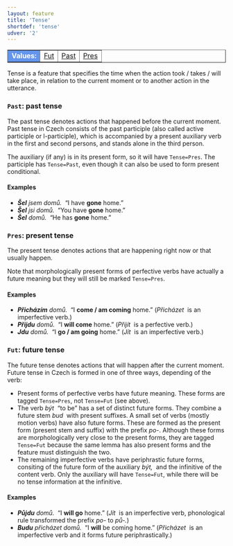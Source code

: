```yaml
---
layout: feature
title: 'Tense'
shortdef: 'tense'
udver: '2'
---
```


<table class="typeindex" border="1">
<tr>
  <td style="background-color:cornflowerblue;color:white"><strong>Values:</strong> </td>
  <td><a href="#Fut">Fut</a></td>
  <td><a href="#Past">Past</a></td>
  <td><a href="#Pres">Pres</a></td>
</tr>
</table>

Tense is a feature that specifies the time when the action took /
takes / will take place, in relation to the current moment or to
another action in the utterance.

### <a name="Past">`Past`</a>: past tense

The past tense denotes actions that happened before the current
moment. Past tense in Czech consists of the past participle
(also called active participle or l-participle),
which is accompanied by a present auxiliary verb in the first and second persons,
and stands alone in the third person.

The auxiliary (if any) is in its present form, so it will have `Tense=Pres`.
The participle has `Tense=Past`, even though it can also be used to form present conditional.

#### Examples

* _<b>Šel</b> jsem domů.&nbsp;_ “I have <b>gone</b> home.”
* _<b>Šel</b> jsi domů.&nbsp;_ “You have <b>gone</b> home.”
* _<b>Šel</b> domů.&nbsp;_ “He has <b>gone</b> home.”

### <a name="Pres">`Pres`</a>: present tense

The present tense denotes actions that are happening right now or that
usually happen.

Note that morphologically present forms of perfective verbs have actually a future meaning
but they will still be marked `Tense=Pres`.

#### Examples

* _<b>Přicházím</b> domů.&nbsp;_ “I <b>come / am coming</b> home.” (_Přicházet&nbsp;_ is an imperfective verb.)
* _<b>Přijdu</b> domů.&nbsp;_ “I <b>will come</b> home.” (_Přijít&nbsp;_ is a perfective verb.)
* _<b>Jdu</b> domů.&nbsp;_ “I <b>go / am going</b> home.” (_Jít&nbsp;_ is an imperfective verb.)

### <a name="Fut">`Fut`</a>: future tense

The future tense denotes actions that will happen after the current
moment. Future tense in Czech is formed in one of three ways, depending of the verb:

* Present forms of perfective verbs have future meaning. These forms are tagged `Tense=Pres`, not `Tense=Fut` (see above).
* The verb _být&nbsp;_ “to be” has a set of distinct future forms. They combine a future stem _bud&nbsp;_ with present suffixes.
  A small set of verbs (mostly motion verbs) have also future forms. These are formed as the present form (present stem and suffix)
  with the prefix _po-_.
  Although these forms are morphologically very close to the present forms, they are tagged `Tense=Fut`
  because the same lemma has also present forms and the feature must distinguish the two.
* The remaining imperfective verbs have periphrastic future forms, consiting of the future form of the auxiliary _být,&nbsp;_
  and the infinitive of the content verb. Only the auxiliary will have `Tense=Fut`, while there will be no tense information
  at the infinitive.

#### Examples

* _<b>Půjdu</b> domů.&nbsp;_ “I <b>will go</b> home.” (_Jít&nbsp;_ is an imperfective verb, phonological rule transformed the prefix
  _po-_ to _pů-._)
* _<b>Budu</b> přicházet domů.&nbsp;_ “I <b>will</b> be coming home.” (_Přicházet&nbsp;_ is an imperfective verb and it forms future periphrastically.)
